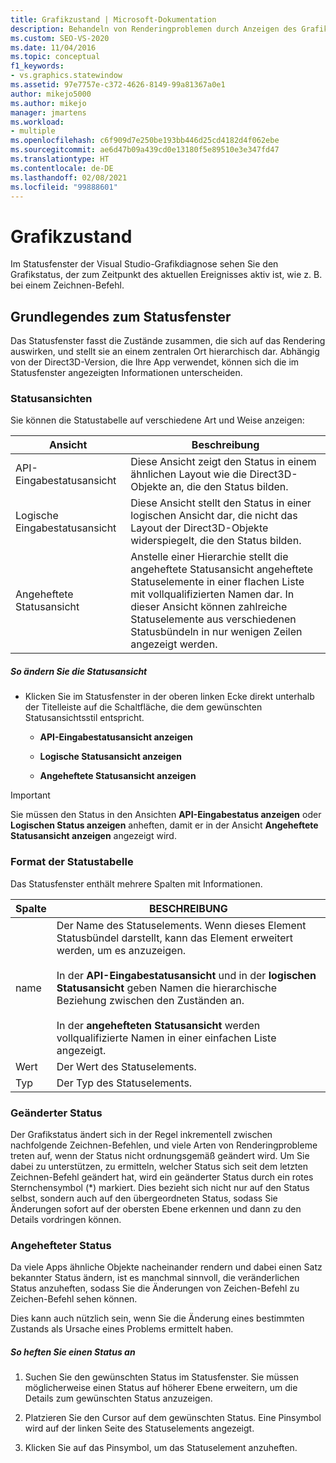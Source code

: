 ```yaml
---
title: Grafikzustand | Microsoft-Dokumentation
description: Behandeln von Renderingproblemen durch Anzeigen des Grafikstatus für jeden Grafikaufruf. Die Teile des Zustands, die sich gegenüber dem vorherigen-Befehl geändert haben, werden hervorgehoben.
ms.custom: SEO-VS-2020
ms.date: 11/04/2016
ms.topic: conceptual
f1_keywords:
- vs.graphics.statewindow
ms.assetid: 97e7757e-c372-4626-8149-99a81367a0e1
author: mikejo5000
ms.author: mikejo
manager: jmartens
ms.workload:
- multiple
ms.openlocfilehash: c6f909d7e250be193bb446d25cd4182d4f062ebe
ms.sourcegitcommit: ae6d47b09a439cd0e13180f5e89510e3e347fd47
ms.translationtype: HT
ms.contentlocale: de-DE
ms.lasthandoff: 02/08/2021
ms.locfileid: "99888601"
---
```

# <a name="graphics-state"></a>Grafikzustand
Im Statusfenster der Visual Studio-Grafikdiagnose sehen Sie den Grafikstatus, der zum Zeitpunkt des aktuellen Ereignisses aktiv ist, wie z. B. bei einem Zeichnen-Befehl.

## <a name="understanding-the-state-window"></a>Grundlegendes zum Statusfenster
 Das Statusfenster fasst die Zustände zusammen, die sich auf das Rendering auswirken, und stellt sie an einem zentralen Ort hierarchisch dar. Abhängig von der Direct3D-Version, die Ihre App verwendet, können sich die im Statusfenster angezeigten Informationen unterscheiden.

### <a name="state-views"></a>Statusansichten
 Sie können die Statustabelle auf verschiedene Art und Weise anzeigen:

|Ansicht|Beschreibung|
|----------|-----------------|
|API-Eingabestatusansicht|Diese Ansicht zeigt den Status in einem ähnlichen Layout wie die Direct3D-Objekte an, die den Status bilden.|
|Logische Eingabestatusansicht|Diese Ansicht stellt den Status in einer logischen Ansicht dar, die nicht das Layout der Direct3D-Objekte widerspiegelt, die den Status bilden.|
|Angeheftete Statusansicht|Anstelle einer Hierarchie stellt die angeheftete Statusansicht angeheftete Statuselemente in einer flachen Liste mit vollqualifizierten Namen dar. In dieser Ansicht können zahlreiche Statuselemente aus verschiedenen Statusbündeln in nur wenigen Zeilen angezeigt werden.|

##### <a name="to-change-the-state-view"></a>So ändern Sie die Statusansicht

- Klicken Sie im Statusfenster in der oberen linken Ecke direkt unterhalb der Titelleiste auf die Schaltfläche, die dem gewünschten Statusansichtsstil entspricht.

  - **API-Eingabestatusansicht anzeigen**

  - **Logische Statusansicht anzeigen**

  - **Angeheftete Statusansicht anzeigen**

> [!IMPORTANT]
> Sie müssen den Status in den Ansichten **API-Eingabestatus anzeigen** oder **Logischen Status anzeigen** anheften, damit er in der Ansicht **Angeheftete Statusansicht anzeigen** angezeigt wird.

### <a name="state-table-format"></a>Format der Statustabelle
 Das Statusfenster enthält mehrere Spalten mit Informationen.

|Spalte|BESCHREIBUNG|
|------------|-----------------|
|name|Der Name des Statuselements. Wenn dieses Element Statusbündel darstellt, kann das Element erweitert werden, um es anzuzeigen.<br /><br /> In der **API-Eingabestatusansicht** und in der **logischen Statusansicht** geben Namen die hierarchische Beziehung zwischen den Zuständen an.<br /><br /> In der **angehefteten Statusansicht** werden vollqualifizierte Namen in einer einfachen Liste angezeigt.|
|Wert|Der Wert des Statuselements.|
|Typ|Der Typ des Statuselements.|

### <a name="changed-state"></a>Geänderter Status
 Der Grafikstatus ändert sich in der Regel inkrementell zwischen nachfolgende Zeichnen-Befehlen, und viele Arten von Renderingprobleme treten auf, wenn der Status nicht ordnungsgemäß geändert wird. Um Sie dabei zu unterstützen, zu ermitteln, welcher Status sich seit dem letzten Zeichnen-Befehl geändert hat, wird ein geänderter Status durch ein rotes Sternchensymbol (*) markiert. Dies bezieht sich nicht nur auf den Status selbst, sondern auch auf den übergeordneten Status, sodass Sie Änderungen sofort auf der obersten Ebene erkennen und dann zu den Details vordringen können.

### <a name="pinning-state"></a>Angehefteter Status
 Da viele Apps ähnliche Objekte nacheinander rendern und dabei einen Satz bekannter Status ändern, ist es manchmal sinnvoll, die veränderlichen Status anzuheften, sodass Sie die Änderungen von Zeichen-Befehl zu Zeichen-Befehl sehen können.

 Dies kann auch nützlich sein, wenn Sie die Änderung eines bestimmten Zustands als Ursache eines Problems ermittelt haben.

##### <a name="to-pin-state-in-place"></a>So heften Sie einen Status an

1. Suchen Sie den gewünschten Status im Statusfenster. Sie müssen möglicherweise einen Status auf höherer Ebene erweitern, um die Details zum gewünschten Status anzuzeigen.

2. Platzieren Sie den Cursor auf dem gewünschten Status. Eine Pinsymbol wird auf der linken Seite des Statuselements angezeigt.

3. Klicken Sie auf das Pinsymbol, um das Statuselement anzuheften.

